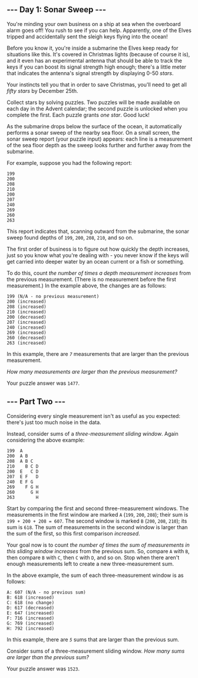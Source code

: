 ## --- Day 1: Sonar Sweep ---

You're  minding your own business on a ship at sea when the overboard alarm goes off! You rush to see if you can help. Apparently, one of the Elves  tripped and accidentally sent the sleigh keys flying into the ocean!

Before you know it, you're inside a submarine the Elves keep ready  for situations like this. It's covered in Christmas lights (because of  course it is), and it even has an experimental antenna that should be  able to track the keys if you can boost its signal strength high enough; there's a little meter that indicates the antenna's signal strength by  displaying 0-50 *stars*.

Your instincts tell you that in order to save Christmas, you'll need to get all *fifty stars* by December 25th.

Collect stars by solving puzzles.  Two puzzles will be made available on each day in the Advent calendar; the second puzzle is unlocked when  you complete the first.  Each puzzle grants *one star*. Good luck!

As the submarine drops below the surface of the ocean, it  automatically performs a sonar sweep of the nearby sea floor. On a small screen, the sonar sweep report (your puzzle input) appears: each line  is a measurement of the sea floor depth as the sweep looks further and  further away from the submarine.

For example, suppose you had the following report:

```
199
200
208
210
200
207
240
269
260
263
```

This report indicates that, scanning outward from the submarine, the sonar sweep found depths of `199`, `200`, `208`, `210`, and so on.

The first order of business is to figure out how quickly the depth  increases, just so you know what you're dealing with - you never know if the keys will get carried into deeper water by an ocean current or a fish or something.

To do this, count *the number of times a depth measurement increases* from the previous measurement. (There is no measurement before the  first measurement.) In the example above, the changes are as follows:

```
199 (N/A - no previous measurement)
200 (increased)
208 (increased)
210 (increased)
200 (decreased)
207 (increased)
240 (increased)
269 (increased)
260 (decreased)
263 (increased)
```

In this example, there are *`7`* measurements that are larger than the previous measurement.

*How many measurements are larger than the previous measurement?*

Your puzzle answer was `1477`.



## --- Part Two ---

Considering every single measurement isn't as useful as you expected: there's just too much noise in the data.

Instead, consider sums of a *three-measurement sliding window*.  Again considering the above example:

```
199  A      
200  A B    
208  A B C  
210    B C D
200  E   C D
207  E F   D
240  E F G  
269    F G H
260      G H
263        H
```

Start by comparing the first and second three-measurement windows. The measurements in the first window are marked `A` (`199`, `200`, `208`); their sum is `199 + 200 + 208 = 607`. The second window is marked `B` (`200`, `208`, `210`); its sum is `618`. The sum of measurements in the second window is larger than the sum of the first, so this first comparison *increased*.

Your goal now is to count *the number of times the sum of measurements in this sliding window increases* from the previous sum. So, compare `A` with `B`, then compare `B` with `C`, then `C` with `D`, and so on. Stop when there aren't enough measurements left to create a new three-measurement sum.

In the above example, the sum of each three-measurement window is as follows:

```
A: 607 (N/A - no previous sum)
B: 618 (increased)
C: 618 (no change)
D: 617 (decreased)
E: 647 (increased)
F: 716 (increased)
G: 769 (increased)
H: 792 (increased)
```

In this example, there are *`5`* sums that are larger than the previous sum.

Consider sums of a three-measurement sliding window. *How many sums are larger than the previous sum?*

Your puzzle answer was `1523`.